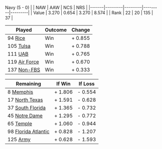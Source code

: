 Navy (5 - 0)
|       |   NAW   |   AAW   |   NCS   |   NRS   |
|-------|---------|---------|---------|---------|
| Value |   3.270 |   0.654 |   3.270 |   8.574 |
| Rank  |      22 |      20 |     135 |      37 |

| Played                    | Outcome    |  Change  |
|---------------------------|------------|----------|
|  94 [Rice                  ](Rice.md)| Win        | +  0.855 |
| 105 [Tulsa                 ](Tulsa.md)| Win        | +  0.788 |
| 111 [UAB                   ](UAB.md)| Win        | +  0.765 |
| 119 [Air Force             ](AirForce.md)| Win        | +  0.670 |
| 137 [Non-FBS               ](NonFBS.md)| Win        | +  0.333 |

| Remaining                 |  If Win  |  If Loss |
|---------------------------|----------|----------|
|   8 [Memphis               ](Memphis.md)| +  1.806 | -  0.554 |
|  17 [North Texas           ](NorthTexas.md)| +  1.591 | -  0.628 |
|  37 [South Florida         ](SouthFlorida.md)| +  1.365 | -  0.732 |
|  45 [Notre Dame            ](NotreDame.md)| +  1.295 | -  0.772 |
|  65 [Temple                ](Temple.md)| +  1.060 | -  0.944 |
|  98 [Florida Atlantic      ](FloridaAtlantic.md)| +  0.828 | -  1.207 |
| 125 [Army                  ](Army.md)| +  0.628 | -  1.593 |

